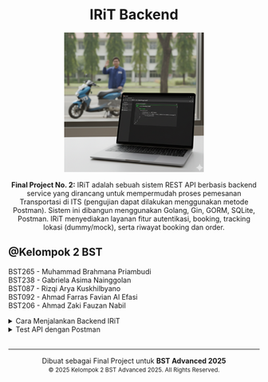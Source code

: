 <div align="center">
<h1>IRiT Backend</h1> 
<img src="docs/irits_thumbnail.png" alt="Register Akun Driver" width="280">  

<strong>Final Project No. 2:</strong> IRiT adalah sebuah sistem REST API berbasis backend service yang dirancang untuk mempermudah proses pemesanan Transportasi di ITS (pengujian dapat dilakukan menggunakan metode Postman). Sistem ini dibangun menggunakan Golang, Gin, GORM, SQLite, Postman. IRiT menyediakan layanan fitur autentikasi, booking, tracking lokasi (dummy/mock), serta riwayat booking dan order.
</div>


## @Kelompok 2 BST 
BST265 -
Muhammad Brahmana Priambudi  
BST238 -
Gabriela Asima Nainggolan  
BST087 -
Rizqi Arya Kuskhilbyano  
BST092 -
Ahmad Farras Favian Al Efasi  
BST206 -
Ahmad Zaki Fauzan Nabil  

<details>
  <summary>Cara Menjalankan Backend IRiT</summary>
  <ul>
    <li>
      <strong>1. Prasyarat: Instalasi Go & MySQL</strong><br>
      Pastikan Anda sudah menginstal software berikut:
      <ul>
        <li><a href="https://go.dev/doc/install">Go (versi 1.18 atau lebih baru)</a></li>
        <li>Server <a href="https://dev.mysql.com/downloads/installer/">MySQL</a></li>
        <li><a href="https://git-scm.com/downloads">Git</a> untuk mengambil kode dari repository</li>
      </ul>
      <br><br>
    </li>
    <li>
      <strong>2. Clone Repository dari GitHub</strong><br>
      Buka terminal atau Command Prompt, navigasi folder pilihan, dan jalankan perintah berikut:
      <pre><code>git clone https://github.com/Fastering18/irit-backend.git
cd irit-backend</code></pre>
      <br><br>
    </li>
    <li>
      <strong>3. Konfigurasi Koneksi Database</strong><br>
      Buka file <code>configs/config.yaml</code> lalu edit <code>dsn</code> agar sesuai dengan konfigurasi MySQL lokal Anda.
      <pre><code>database:
  # Format: user:password@tcp(host:port)/dbname?charset=utf8mb4&parseTime=True&loc=Local
  dsn: "root:passwordanda@tcp(127.0.0.1:3306)/irits_db?charset=utf8mb4&parseTime=True&loc=Local"</code></pre>
      <br><br>
    </li>
    <li>
      <strong>4. Buat Database di MySQL</strong><br>
      Sebelum menjalankan aplikasi, database <code>irits_db</code> harus sudah ada. Buka MySQL Workbench atau command line, dan jalankan kueri berikut:
      <pre><code>CREATE DATABASE irits_db;</code></pre>
      note: tabel akan otomatis di generate program (AutoMigrate).
      <br><br>
    </li>
    <li>
      <strong>5. Install Dependencies</strong><br>
      Unduh package Golang yang diperlukan.
      <pre><code>go mod tidy</code></pre>
      <br><br>
    </li>
    <li>
      <strong>6. Jalankan Aplikasi Backend</strong><br>
      Setelah semua persiapan selesai, jalankan server dengan perintah berikut:
      <pre><code>go run cmd/api/main.go</code></pre>
      Jika berhasil, Anda akan melihat output di terminal yang mirip seperti ini dan siap untuk testing.
      <pre><code>2025/10/03 10:00:00 Koneksi database berhasil.
2025/10/03 10:00:00 Migrasi database berhasil.
2025/10/03 10:00:00 Semua routes telah didaftarkan.
2025/10/03 10:00:00 Server berjalan di :8080</code></pre>
      <br>
    </li>
  </ul>
</details>

<details>
  <summary>Test API dengan Postman</summary>
  <ul>
    <li>
      <strong>1. Register Akun User</strong><br>
      <img src="docs/1.%20register_akun_user.png" alt="Register Akun User" width="600">
      <br><br>
    </li>
    <li>
      <strong>2. Generate Token JWT User</strong><br>
      <img src="docs/2.%20generate_token_jwt_user.png" alt="Generate Token JWT User" width="600">
      <br><br>
    </li>
    <li>
      <strong>3. Akses User Dengan JWT</strong><br>
      <img src="docs/3.%20akses_user_dengan_jwt.png" alt="Akses User Dengan JWT" width="600">
      <br><br>
    </li>
    <li>
      <strong>4. Register Akun Driver</strong><br>
      <img src="docs/4.%20register_akun_driver.png" alt="Register Akun Driver" width="600">
      <br><br>
    </li>
    <li>
      <strong>5. Generate Token JWT Driver</strong><br>
      <img src="docs/5.%20generate_token_jwt_driver.png" alt="Generate Token JWT Driver" width="600">
      <br><br>
    </li>
    <li>
      <strong>6. Akses Driver Dengan JWT</strong><br>
      <img src="docs/6.%20akses_driver_dengan_jwt.png" alt="Akses Driver Dengan JWT" width="600">
      <br><br>
    </li>
    <li>
      <strong>7. Book User ke Driver</strong><br>
      <img src="docs/7.%20book_user2driver.png" alt="Book User ke Driver" width="600">
      <br><br>
    </li>
    <li>
      <strong>8. Driver Cek Daftar Order</strong><br>
      <img src="docs/8.%20driver_cek_daftar_order.png" alt="Driver Cek Daftar Order" width="600">
      <br><br>
    </li>
    <li>
      <strong>9. Driver Accept Order</strong><br>
      <img src="docs/9.%20driver_accept_order.png" alt="Driver Accept Order" width="600">
      <br><br>
    </li>
    <li>
      <strong>10. User Cek Booking History</strong><br>
      <img src="docs/10.%20user_cek_booking_history.png" alt="User Cek Booking History" width="600">
      <br><br>
    </li>
    <li>
      <strong>11. Driver Set Booking Status</strong><br>
      <img src="docs/11.%20driver_set_booking_status.png" alt="Driver Set Booking Status" width="600">
      <br><br>
    </li>
    <li>
      <strong>12. User Cek Jarak (Mock Up)</strong><br>
      <img src="docs/12.%20user_cek_jarak%20(mock%20up).png" alt="User Cek Jarak (Mock Up)" width="600">
      <br><br>
    </li>
  </ul>
</details>

<br />  

---
<p align="center">
  Dibuat sebagai Final Project untuk <strong>BST Advanced 2025</strong>
  <br>
  <small>© 2025 Kelompok 2 BST Advanced 2025. All Rights Reserved.</small>
</p>